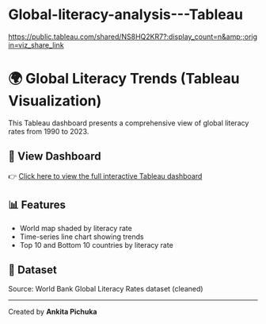 # Global-literacy-analysis---Tableau
https://public.tableau.com/shared/NS8HQ2KR7?:display_count=n&amp;:origin=viz_share_link
# 🌍 Global Literacy Trends (Tableau Visualization)

This Tableau dashboard presents a comprehensive view of global literacy rates from 1990 to 2023. 

## 🔗 View Dashboard
👉 [Click here to view the full interactive Tableau dashboard](https://public.tableau.com/shared/NS8HQ2KR7?:display_count=n&:origin=viz_share_link)

## 📊 Features
- World map shaded by literacy rate
- Time-series line chart showing trends
- Top 10 and Bottom 10 countries by literacy rate

## 📁 Dataset
Source: World Bank Global Literacy Rates dataset (cleaned)

---

Created by **Ankita Pichuka**
